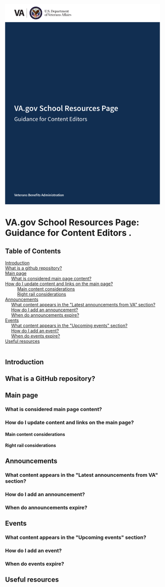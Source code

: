 
<kbd>![Content Editor Guide](content-editor-guide-images/cover.png)</kbd>

# VA.gov School Resources Page: Guidance for Content Editors . 


## Table of Contents


[Introduction]()  
[What is a github repository?]()  
[Main page]()  
     [What is considered main page content?]()	  
     [How do I update content and links on the main page?]()     	 
          [Main content considerations]()	  
          [Right rail considerations]()    	
[Announcements]()   
     [What content appears in the "Latest announcements from VA" section?]()  	 
     [How do I add an announcement?]()  	
     [When do announcements expire?]()  	
[Events]()  
     [What content appears in the "Upcoming events" section?]()     	
     [How do I add an event?]()   	 
     [When do events expire?]()   	
[Useful resources]()   	 
 
## Introduction

## What is a GitHub repository?

## Main page

### What is considered main page content?

### How do I update content and links on the main page?

#### Main content considerations

#### Right rail considerations

## Announcements

### What content appears in the "Latest announcements from VA" section?

### How do I add an announcement?

### When do announcements expire?

## Events

### What content appears in the "Upcoming events" section?

### How do I add an event?

### When do events expire?

## Useful resources


